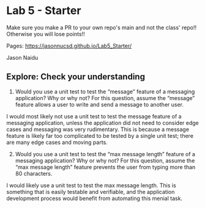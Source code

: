 # Lab 5 - Starter
Make sure you make a PR to your own repo's main and not the class' repo!! Otherwise you will lose points!!

Pages: https://jasonnucsd.github.io/Lab5_Starter/

Jason Naidu

## Explore: Check your understanding
1) Would you use a unit test to test the “message” feature of a messaging application? Why or why not? For this question, assume the “message” feature allows a user to write and send a message to another user.

I would most likely not use a unit test to test the message feature of a messaging application, unless the application did not need to consider edge cases and messaging was very rudimentary. This is because a message feature is likely far too complicated to be tested by a single unit test; there are many edge cases and moving parts.

2) Would you use a unit test to test the “max message length” feature of a messaging application? Why or why not? For this question, assume the “max message length” feature prevents the user from typing more than 80 characters.

I would likely use a unit test to test the max message length. This is something that is easily testable and verifiable, and the application development process would benefit from automating this menial task.
